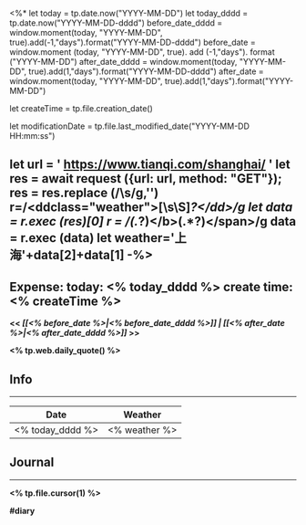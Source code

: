 <%*
let today = tp.date.now("YYYY-MM-DD")
let today_dddd = tp.date.now("YYYY-MM-DD-dddd")
before_date_dddd = window.moment(today, "YYYY-MM-DD", true).add(-1,"days").format("YYYY-MM-DD-dddd")
before_date = window.moment (today, "YYYY-MM-DD", true). add (-1,"days"). format ("YYYY-MM-DD")
after_date_dddd = window.moment(today, "YYYY-MM-DD", true).add(1,"days").format("YYYY-MM-DD-dddd")
after_date = window.moment(today, "YYYY-MM-DD", true).add(1,"days").format("YYYY-MM-DD")

let createTime = tp.file.creation_date()

let modificationDate = tp.file.last_modified_date("YYYY-MM-DD HH:mm:ss")

let url = ' https://www.tianqi.com/shanghai/ '
let res = await request ({url: url, method: "GET"});
res = res.replace (/\s/g,'')
r=/<ddclass="weather">[\s\S]*?<\/dd>/g
let data = r.exec (res)[0]
r = /<span><b>(.*?)<\/b>(.*?)<\/span>/g
data = r.exec (data)
let weather='上海'+data[2]+data[1]
-%>
---
Expense: 
today: <% today_dddd %>
create time: <% createTime %>
---

<< *[[<% before_date %>|<% before_date_dddd %>]] | [[<% after_date %>|<% after_date_dddd %>]]* >>


<% tp.web.daily_quote() %>


## Info
***

| Date        | Weather      |
| ----------- | ------------ |
| <% today_dddd %> |  <% weather %> |


##  Journal
***
<% tp.file.cursor(1) %>


#diary


